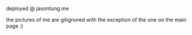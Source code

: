 deployed @ jasontung.me   

the pictures of me are gitignored with the exception of the one on the main page :)